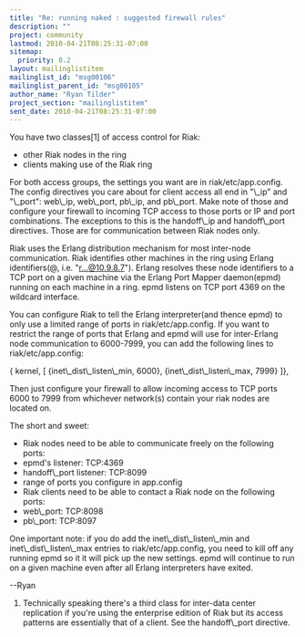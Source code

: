```yaml
---
title: "Re: running naked : suggested firewall rules"
description: ""
project: community
lastmod: 2010-04-21T08:25:31-07:00
sitemap:
  priority: 0.2
layout: mailinglistitem
mailinglist_id: "msg00106"
mailinglist_parent_id: "msg00105"
author_name: "Ryan Tilder"
project_section: "mailinglistitem"
sent_date: 2010-04-21T08:25:31-07:00
---
```



You have two classes[1] of access control for Riak:

 - other Riak nodes in the ring
 - clients making use of the Riak ring

For both access groups, the settings you want are in riak/etc/app.config.
 The config directives you care about for client access all end in "\\_ip" and
"\\_port": web\\_ip, web\\_port, pb\\_ip, and pb\\_port. Make note of those and
configure your firewall to incoming TCP access to those ports or IP and port
combinations. The exceptions to this is the handoff\\_ip and handoff\\_port
directives. Those are for communication between Riak nodes only.

Riak uses the Erlang distribution mechanism for most inter-node
communication. Riak identifies other machines in the ring using Erlang
identifiers(@, i.e. "r...@10.9.8.7"). Erlang
resolves these node identifiers to a TCP port on a given machine via the
Erlang Port Mapper daemon(epmd) running on each machine in a ring. epmd
listens on TCP port 4369 on the wildcard interface.

You can configure Riak to tell the Erlang interpreter(and thence epmd) to
only use a limited range of ports in riak/etc/app.config. If you want to
restrict the range of ports that Erlang and epmd will use for inter-Erlang
node communication to 6000-7999, you can add the following lines to
riak/etc/app.config:

{ kernel, [
 {inet\\_dist\\_listen\\_min, 6000},
 {inet\\_dist\\_listen\\_max, 7999}
 ]},

Then just configure your firewall to allow incoming access to TCP ports 6000
to 7999 from whichever network(s) contain your riak nodes are located on.

The short and sweet:

 - Riak nodes need to be able to communicate freely on the following ports:
 - epmd's listener: TCP:4369
 - handoff\\_port listener: TCP:8099
 - range of ports you configure in app.config
 - Riak clients need to be able to contact a Riak node on the following
ports:
 - web\\_port: TCP:8098
 - pb\\_port: TCP:8097

One important note: if you do add the inet\\_dist\\_listen\\_min and
inet\\_dist\\_listen\\_max entries to riak/etc/app.config, you need to kill off
any running epmd so it it will pick up the new settings. epmd will continue
to run on a given machine even after all Erlang interpreters have exited.

--Ryan

1. Technically speaking there's a third class for inter-data center
replication if you're using the enterprise edition of Riak but its access
patterns are essentially that of a client. See the handoff\\_port directive.
